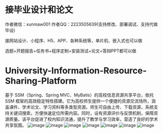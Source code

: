 # 接毕业设计和论文
作者微信：xunmaw001  作者QQ：2223505639(支持修改、部署调试、支持代做毕设)

接网站设计、小程序、H5、APP、各种系统等，单片机、嵌入式也可以做

选题+开题报告+任务书+程序定制+安装测试+论文+答辩PPT都可以做
# University-Information-Resource-Sharing-Platform
基于 SSM（Spring、Spring MVC、MyBatis）的高校信息资源共享平台，依托 SSM 框架的高效稳定特性搭建。它为高校师生提供一个便捷的资源交流场所，涵盖课件、学术论文、学习资料等多类型资源。师生可自由上传、下载资源，系统支持关键词搜索，方便快速定位所需内容。同时，设有资源评价与反馈机制，保障资源质量。该平台促进了校内知识流通，提升了教学与学习效率，营造了良好的学术共享氛围。 
![image](https://github.com/user-attachments/assets/8fb390a4-88d9-4d00-a378-ed9905e5c846)
![image](https://github.com/user-attachments/assets/10034410-dcf3-4a88-8595-17962e909c26)
![image](https://github.com/user-attachments/assets/27e9dc1b-d7cc-4d89-8572-532137f1d0e3)
![image](https://github.com/user-attachments/assets/8b21341c-fd2b-49ca-8d57-eece1009e3f4)
![image](https://github.com/user-attachments/assets/1769c99f-4c00-4b36-a52b-96f29e331b2c)
![image](https://github.com/user-attachments/assets/95e27c99-d5ce-4acd-93ac-c825af3f9431)
![image](https://github.com/user-attachments/assets/6a090cd0-2ba4-4599-8c96-f277176a8001)

